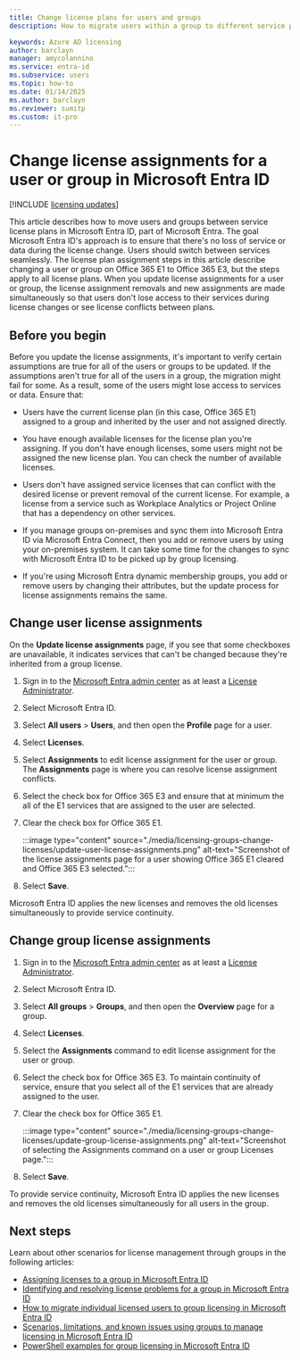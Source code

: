 ```yaml
---
title: Change license plans for users and groups
description: How to migrate users within a group to different service plans using group licensing in Microsoft Entra ID

keywords: Azure AD licensing
author: barclayn
manager: amycolannino
ms.service: entra-id
ms.subservice: users
ms.topic: how-to
ms.date: 01/14/2025
ms.author: barclayn
ms.reviewer: sumitp
ms.custom: it-pro
---
```


# Change license assignments for a user or group in Microsoft Entra ID

[!INCLUDE [licensing updates](~/includes/licensing-change.md)]

This article describes how to move users and groups between service license plans in Microsoft Entra ID, part of Microsoft Entra. The goal Microsoft Entra ID's approach is to ensure that there's no loss of service or data during the license change. Users should switch between services seamlessly. The license plan assignment steps in this article describe changing a user or group on Office 365 E1 to Office 365 E3, but the steps apply to all license plans. When you update license assignments for a user or group, the license assignment removals and new assignments are made simultaneously so that users don't lose access to their services during license changes or see license conflicts between plans.

## Before you begin

Before you update the license assignments, it's important to verify certain assumptions are true for all of the users or groups to be updated. If the assumptions aren't true for all of the users in a group, the migration might fail for some. As a result, some of the users might lose access to services or data. Ensure that:

- Users have the current license plan (in this case, Office 365 E1) assigned to a group and inherited by the user and not assigned directly.

- You have enough available licenses for the license plan you're assigning. If you don't have enough licenses, some users might not be assigned the new license plan. You can check the number of available licenses.

- Users don't have assigned service licenses that can conflict with the desired license or prevent removal of the current license. For example, a license from a service such as Workplace Analytics or Project Online that has a dependency on other services.

- If you manage groups on-premises and sync them into Microsoft Entra ID via Microsoft Entra Connect, then you add or remove users by using your on-premises system. It can take some time for the changes to sync with Microsoft Entra ID to be picked up by group licensing.

- If you're using Microsoft Entra dynamic membership groups, you add or remove users by changing their attributes, but the update process for license assignments remains the same.

## Change user license assignments


On the **Update license assignments** page, if you see that some checkboxes are unavailable, it indicates services that can't be changed because they're inherited from a group license.

1. Sign in to the [Microsoft Entra admin center](https://entra.microsoft.com) as at least a [License Administrator](~/identity/role-based-access-control/permissions-reference.md#license-administrator).
1. Select Microsoft Entra ID.
1. Select **All users** > **Users**, and then open the **Profile** page for a user.
1. Select **Licenses**.
1. Select **Assignments** to edit license assignment for the user or group. The **Assignments** page is where you can resolve license assignment conflicts.
1. Select the check box for Office 365 E3 and ensure that at minimum the all of the E1 services that are assigned to the user are selected.
1. Clear the check box for Office 365 E1.

   :::image type="content" source="./media/licensing-groups-change-licenses/update-user-license-assignments.png" alt-text="Screenshot of the license assignments page for a user showing Office 365 E1 cleared and Office 365 E3 selected.":::

1. Select **Save**.

Microsoft Entra ID applies the new licenses and removes the old licenses simultaneously to provide service continuity.

## Change group license assignments

1. Sign in to the [Microsoft Entra admin center](https://entra.microsoft.com) as at least a [License Administrator](~/identity/role-based-access-control/permissions-reference.md#license-administrator).
1. Select Microsoft Entra ID.
1. Select **All groups** > **Groups**, and then open the **Overview** page for a group.
1. Select **Licenses**.
1. Select the **Assignments** command to edit license assignment for the user or group.
1. Select the check box for Office 365 E3. To maintain continuity of service, ensure that you select all of the E1 services that are already assigned to the user.
1. Clear the check box for Office 365 E1.

   :::image type="content" source="./media/licensing-groups-change-licenses/update-group-license-assignments.png" alt-text="Screenshot of selecting the Assignments command on a user or group Licenses page.":::

1. Select **Save**.

To provide service continuity, Microsoft Entra ID applies the new licenses and removes the old licenses simultaneously for all users in the group.

## Next steps

Learn about other scenarios for license management through groups in the following articles:

- [Assigning licenses to a group in Microsoft Entra ID](licensing-groups-assign.md)
- [Identifying and resolving license problems for a group in Microsoft Entra ID](licensing-groups-resolve-problems.md)
- [How to migrate individual licensed users to group licensing in Microsoft Entra ID](licensing-groups-migrate-users.md)
- [Scenarios, limitations, and known issues using groups to manage licensing in Microsoft Entra ID](licensing-group-advanced.md)
- [PowerShell examples for group licensing in Microsoft Entra ID](licensing-ps-examples.md)
